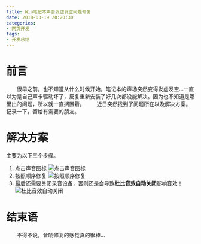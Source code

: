 ```yaml
---
title: Win笔记本声音发虚发空问题修复
date: 2018-03-19 20:20:30
categories:
- 网页开发
tags:
- 开发总结
---
```

# 前言
&emsp;&emsp;很早之前，也不知道从什么时候开始，笔记本的声场突然变得发虚发空...一直以为是自己声卡驱动坏了，反复重新安装了好几次都没能解决。因为也不知道是哪里出的问题，所以就一直搁置着。
&emsp;&emsp;近日突然找到了问题所在以及解决方案。记录一下，留给有需要的朋友。

<!-- more -->
# 解决方案
主要为以下三个步骤。
1. 点击声音图标
  ![点击声音图标](http://ou5rpeic9.bkt.clouddn.com/%E4%BF%AE%E5%A4%8D%E5%A3%B0%E5%9C%BA%E9%97%AE%E9%A2%98.png)
2. 按照顺序修复
  ![按照顺序修复](http://ou5rpeic9.bkt.clouddn.com/%E4%BF%AE%E5%A4%8D%E5%A3%B0%E5%9C%BA%E8%99%9A%E7%A9%BA%E9%97%AE%E9%A2%98.png)
3. 最后还需要关闭录音设备，否则还是会导致**杜比音效自动关闭**影响音效！
  ![杜比音效自动关闭](http://ou5rpeic9.bkt.clouddn.com/%E4%BF%AE%E5%A4%8D%E6%9D%9C%E6%AF%94%E9%9F%B3%E6%95%88%E8%87%AA%E5%8A%A8%E5%85%B3%E9%97%AD.png)

# 结束语
&emsp;&emsp;不得不说，音响修复的感觉真的很棒...
